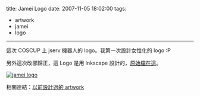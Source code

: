 title: Jamei Logo
date: 2007-11-05 18:02:00
tags: 
- artwork
- jamei
- logo
---

這次 COSCUP 上 jserv 機器人的 logo。我第一次設計女性化的 logo :P

另外這次改邪歸正，這 Logo 是用 Inkscape 設計的，[原始檔在這](http://people.linux.org.tw/%7Eyurenju/images/jamei.svg)。

[![jamei logo](http://farm3.static.flickr.com/2105/1870267927_e57e390134_o.png)](http://www.flickr.com/photos/yurenju/1870267927/ "相片分享")

相關連結：[以前設計過的 artwork](http://www.flickr.com/photos/yurenju/tags/artwork/)